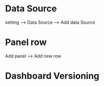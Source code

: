 # Data Source
setting --> Data Source --> Add data Source

# Panel row
Add panel --> Add new row

# Dashboard Versioning
